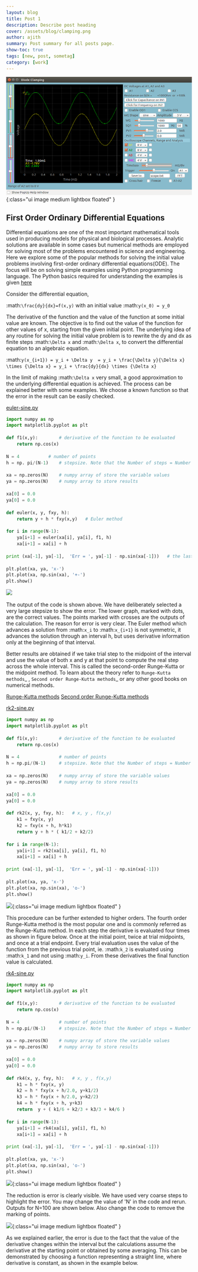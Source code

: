 ```yaml
---
layout: blog
title: Post 1
description: Describe post heading
cover: /assets/blog/clamping.png
author: ajith
summary: Post summary for all posts page.
show-toc: true
tags: [new, post, sometag]
category: [work]
---
```



![](/assets/blog/clamping.png){:class="ui image medium lightbox floated" }

<div class="ui clearing divider"></div>

## First Order Ordinary Differential Equations

Differential equations are one of the most important mathematical tools used in producing models for physical and biological processes. Analytic solutions are available in some cases but numerical methods are employed for solving most of the problems encountered in science and engineering. Here we explore some of the popular methods for solving the initial value problems involving first-order ordinary differential equations(ODE). The focus will be on solving simple examples using Python programming language. The Python basics required 
for understanding the examples is given [here](./python/index.html)


Consider the differential equation, 

:math:`\frac{dy}{dx}=f(x,y)`  with an initial value :math:`y(x_0) = y_0`

The derivative of the function and the value of the function at some initial value are known. The objective is to find out the value of the function for other values of x, starting from the given initial point. The underlying idea of any routine for solving the initial value problem is to rewrite the dy and dx as finite steps :math:`\Delta x` and :math:`\Delta x`, to convert the differential equation to an algebraic equation. 

:math:`y(x_{i+1}) = y_i + \Delta y  = y_i + \frac{\Delta y}{\Delta x} \times {\Delta x} = y_i + \frac{dy}{dx} \times {\Delta x}` 

In the limit of making :math:`\Delta x` very small, a good approximation to the underlying differential equation is achieved. The process can be explained better with some examples. We choose a known function so that the error in the result can be easily checked.

[euler-sine.py](code/euler-sine.py)

```python
import numpy as np
import matplotlib.pyplot as plt

def f1(x,y):		# derivative of the function to be evaluated
	return np.cos(x)

N = 4			# number of points
h = np. pi/(N-1)	# stepsize. Note that the Number of steps = Number of points -1 

xa = np.zeros(N)   	# numpy array of store the variable values
ya = np.zeros(N)	# numpy array to store results

xa[0] = 0.0
ya[0] = 0.0

def euler(x, y, fxy, h):
	return y + h * fxy(x,y)   # Euler method
	
for i in range(N-1):
	ya[i+1] = euler(xa[i], ya[i], f1, h)
	xa[i+1] = xa[i] + h

print (xa[-1], ya[-1],  'Err = ', ya[-1] - np.sin(xa[-1]))   # the last point and error

plt.plot(xa, ya, 'x-')
plt.plot(xa, np.sin(xa), '+-')
plt.show()
```
![](ODE1/pics/euler-sine.png)

The output of the code is shown above. We have deliberately selected a very large stepsize to show the error. The lower graph, marked with dots, are the correct values. The points marked with crosses are the outputs of the calculation. The reason for error is very clear. The Euler method which advances a solution from :math:`x_i` to :math:`x_{i+1}` is not symmetric, it advances the solution through an interval h, but uses derivative information only at the beginning of that interval. 

Better results are obtained if we take trial step to the midpoint of the interval and use the value of both x and y at that point to compute the real step across the whole interval. This is called the second-order Runge-Kutta or the midpoint method. To learn about the theory refer to `Runge-Kutta methods`_  , `Second order Runge-Kutta methods`_ or any other good books on numerical methods.

[Runge-Kutta methods](http://www.math.iit.edu/~fass/478578_Chapter_3.pdf)
[Second order Runge-Kutta methods](http://mathforcollege.com/nm/mws/gen/08ode/mws_gen_ode_txt_runge2nd.pdf)

[rk2-sine.py](code/euler-sine.py)

```python
import numpy as np
import matplotlib.pyplot as plt

def f1(x,y):		# derivative of the function to be evaluated
	return np.cos(x)

N = 4				# number of points
h = np.pi/(N-1) 	# stepsize. Note that the Number of steps = Number of points -1 

xa = np.zeros(N)   	# numpy array of store the variable values
ya = np.zeros(N)	# numpy array to store results

xa[0] = 0.0
ya[0] = 0.0

def rk2(x, y, fxy, h):   # x, y , f(x,y)
	k1 = fxy(x, y)
	k2 = fxy(x + h, h*k1)
	return y + h * ( k1/2 + k2/2)

for i in range(N-1):
	ya[i+1] = rk2(xa[i], ya[i], f1, h)
	xa[i+1] = xa[i] + h

print (xa[-1], ya[-1],  'Err = ', ya[-1] - np.sin(xa[-1]))
	 
plt.plot(xa, ya, 'x-')
plt.plot(xa, np.sin(xa), 'o-')
plt.show()
```

![](ODE1/pics/rk2-sine.png){:class="ui image medium lightbox floated" }

This procedure can be further extended to higher orders. The fourth order Runge-Kutta method is the most popular one and is commonly referred as the Runge-Kutta method. In each step the derivative is evaluated four times as shown in figure below. Once at the initial point, twice at trial midpoints, and once at a trial endpoint. Every trial evaluation uses the value of the function from the previous trial point, ie. :math:`k_2` is evaluated using :math:`k_1` and not using :math:`y_i`. From these derivatives the final function value is calculated.

[rk4-sine.py](ODE1/code/rk4-sine.py)

```python
import numpy as np
import matplotlib.pyplot as plt

def f1(x,y):		# derivative of the function to be evaluated
	return np.cos(x)

N = 4				# number of points
h = np.pi/(N-1)   	# stepsize. Note that the Number of steps = Number of points -1 

xa = np.zeros(N)   	# numpy array of store the variable values
ya = np.zeros(N)	# numpy array to store results

xa[0] = 0.0
ya[0] = 0.0

def rk4(x, y, fxy, h):   # x, y , f(x,y)
	k1 = h * fxy(x, y)
	k2 = h * fxy(x + h/2.0, y+k1/2)
	k3 = h * fxy(x + h/2.0, y+k2/2)
	k4 = h * fxy(x + h, y+k3)
	return  y + ( k1/6 + k2/3 + k3/3 + k4/6 )

for i in range(N-1):
	ya[i+1] = rk4(xa[i], ya[i], f1, h)
	xa[i+1] = xa[i] + h

print (xa[-1], ya[-1],  'Err = ', ya[-1] - np.sin(xa[-1]))

plt.plot(xa, ya, 'x-')
plt.plot(xa, np.sin(xa), 'o-')
plt.show()
```
   
![](ODE1/pics/rk4-sine.png){:class="ui image medium lightbox floated" }

The reduction is error is clearly visible. We have used very coarse steps to highlight the error. You may change the value of 'N' in the code and rerun. Outputs for N=100 are shown below. Also change the code to remove the marking of points.

![](ODE1/pics/euler-sine-100N.png){:class="ui image medium lightbox floated" }
	   
As we explained earlier, the error is due to the fact that the value of the derivative changes within the interval but the calculations assume the derivative at the starting point or obtained by some averaging. This can be demonstrated by choosing a function representing a straight line, where derivative is constant, as shown in the example below.


